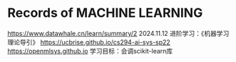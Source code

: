 # Records of MACHINE LEARNING
https://www.datawhale.cn/learn/summary/2
2024.11.12
进阶学习：《机器学习理论导引》
        https://ucbrise.github.io/cs294-ai-sys-sp22
        https://openmlsys.github.io
学习目标：会调scikit-learn库

